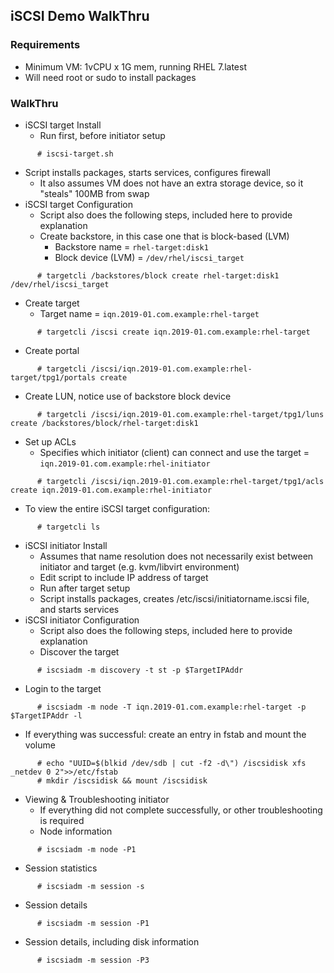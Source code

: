 ## iSCSI Demo WalkThru

### Requirements
* Minimum VM: 1vCPU x 1G mem, running RHEL 7.latest
* Will need root or sudo to install packages

### WalkThru
* iSCSI target Install
  * Run first, before initiator setup
```
      # iscsi-target.sh
```
* Script installs packages, starts services, configures firewall
  * It also assumes VM does not have an extra storage device, so it "steals" 100MB from swap
* iSCSI target Configuration
  * Script also does the following steps, included here to provide explanation
  * Create backstore, in this case one that is block-based (LVM)
    * Backstore name = ```rhel-target:disk1```
    * Block device (LVM) = ```/dev/rhel/iscsi_target```
```
      # targetcli /backstores/block create rhel-target:disk1 /dev/rhel/iscsi_target
```
  * Create target
    * Target name = ```iqn.2019-01.com.example:rhel-target```
```
      # targetcli /iscsi create iqn.2019-01.com.example:rhel-target
```
  * Create portal
```
      # targetcli /iscsi/iqn.2019-01.com.example:rhel-target/tpg1/portals create
```
  * Create LUN, notice use of backstore block device
```  
      # targetcli /iscsi/iqn.2019-01.com.example:rhel-target/tpg1/luns create /backstores/block/rhel-target:disk1
```
  * Set up ACLs
    * Specifies which initiator (client) can connect and use the target = ```iqn.2019-01.com.example:rhel-initiator```
```  
      # targetcli /iscsi/iqn.2019-01.com.example:rhel-target/tpg1/acls create iqn.2019-01.com.example:rhel-initiator
```
* To view the entire iSCSI target configuration:
```
      # targetcli ls
```
* iSCSI initiator Install
  * Assumes that name resolution does not necessarily exist between initiator and target (e.g. kvm/libvirt environment)
  * Edit script to include IP address of target
  * Run after target setup
  * Script installs packages, creates /etc/iscsi/initiatorname.iscsi file, and starts services
* iSCSI initiator Configuration  
  * Script also does the following steps, included here to provide explanation
  * Discover the target
```
      # iscsiadm -m discovery -t st -p $TargetIPAddr
```
  * Login to the target
```
      # iscsiadm -m node -T iqn.2019-01.com.example:rhel-target -p $TargetIPAddr -l
```
  * If everything was successful: create an entry in fstab and mount the volume
```
      # echo "UUID=$(blkid /dev/sdb | cut -f2 -d\") /iscsidisk xfs _netdev 0 2">>/etc/fstab
      # mkdir /iscsidisk && mount /iscsidisk
```
* Viewing & Troubleshooting initiator
  * If everything did not complete successfully, or other troubleshooting is required
  * Node information
```
      # iscsiadm -m node -P1
```
  * Session statistics
```
      # iscsiadm -m session -s
```
  * Session details
```
      # iscsiadm -m session -P1
```
* Session details, including disk information
```
      # iscsiadm -m session -P3
```
